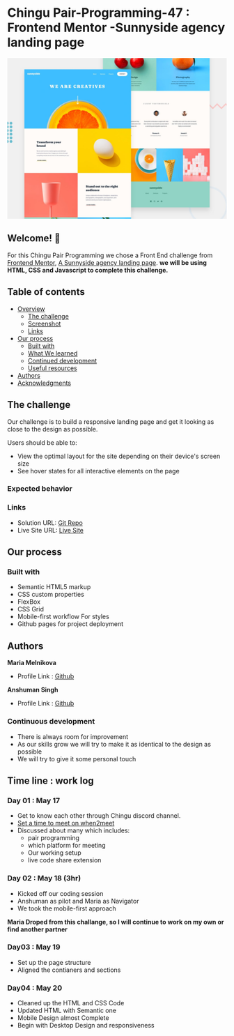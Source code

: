 # Chingu Pair-Programming-47 :  Frontend Mentor -Sunnyside agency landing page

![Design preview for the Single-page developer portfolio coding challenge](./design/desktop-preview.jpg)

## Welcome! 👋

 For this Chingu Pair Programming we chose a Front End challenge from [Frontend Mentor](https://www.frontendmentor.io),
 [A Sunnyside agency landing page](https://www.frontendmentor.io/challenges/sunnyside-agency-landing-page-7yVs3B6ef).
 **we will be using HTML, CSS and Javascript to complete this challenge.**

## Table of contents

- [Overview](#overview)
  - [The challenge](#the-challenge)
  - [Screenshot](#screenshot)
  - [Links](#links)
- [Our process](#my-process)
  - [Built with](#built-with)
  - [What We learned](#what-we-learned)
  - [Continued development](#continued-development)
  - [Useful resources](#useful-resources)
- [Authors](#author)
- [Acknowledgments](#acknowledgments)

## The challenge

Our challenge is to build a responsive landing page and get it looking as close to the design as possible.
<br>

Users should be able to:

- View the optimal layout for the site depending on their device's screen size
- See hover states for all interactive elements on the page

### Expected behavior

### Links

- Solution URL: [Git Repo](https://github.com/BlueDragn/pair-coding-47)
- Live Site URL: [Live Site](https://bluedragn.github.io/pair-coding-47/)

## Our process

### Built with

- Semantic HTML5 markup
- CSS custom properties
- FlexBox
- CSS Grid
- Mobile-first workflow
 For styles
- Github pages for project deployment

## Authors

**Maria Melnikova**

- Profile Link : [Github]( https://github.com/mariagoldamg)

**Anshuman Singh**

- Profile Link : [Github](https://github.com/BlueDragn)

### Continuous development

- There is always room for improvement
- As our skills grow we will try to make it as identical to the design as possible
- We will try to give it some personal touch
  
## Time line : work log

### Day 01 : May 17

- Get to know each other through Chingu discord channel.
- [Set a time to meet on when2meet](https://www.when2meet.com/?19527638-cw1jk)
- Discussed about many which includes: <br>
  - pair programming <br>
  - which platform  for meeting <br>
  - Our working setup
  - live code share extension
### Day 02 : May 18 (3hr)
- Kicked off our coding session
- Anshuman as pilot and Maria as Navigator
- We took the mobile-first approach

**Maria Droped from this challange, so I will continue to work on my own or find another partner**
### Day03 : May 19
- Set up the page structure
- Aligned the contianers and sections
### Day04 : May 20
- Cleaned up the HTML and CSS Code
- Updated HTML with Semantic one
- Mobile Design almost Complete
- Begin with Desktop Design and responsiveness
